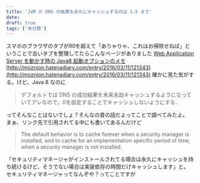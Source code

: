 ```yaml
---
title: 'JVM が DNS の結果を永久にキャッシュするのは 1.5 まで'
date: 
draft: true
tags: ['未分類']
---
```


スマホのブラウザのタブが90を超えて「ありゃりゃ、これはお掃除せねば」ということで古いタブを整理してたらこんなページがありました [Web Application Server を動かす時の Java8 起動オプションのメモ](http://moznion.hatenadiary.com/entry/2016/03/11/121343)  
[http://moznion.hatenadiary.com/entry/2016/03/11/121343](http://moznion.hatenadiary.com/entry/2016/03/11/121343) 確かに見た気がする。けど、Java 8 なのに

> デフォルトでは DNS の成功結果を未来永劫キャッシュするようになっていてアレなので，0を設定することでキャッシュしないようにする．

ってそんなことはないでしょ？そんなの昔の話だよってことで調べてみたよ。 まぁ、リンク先で引用されてる中にも書いてあるんだけど

> The default behavior is to cache forever when a security manager is installed, and to cache for an implementation specific period of time, when a security manager is not installed.

「セキュリティマネージャがインストールされてる場合は永久にキャッシュを持ち続けるけど、そうでない場合は実装依存の時間だけキャッシュします」と。 セキュリティマネージャってなんぞや？ってことですが